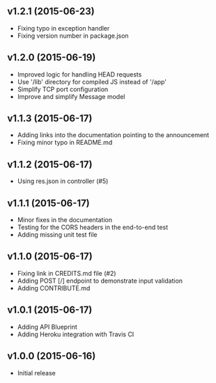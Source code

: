 ## v1.2.1 (2015-06-23)

  - Fixing typo in exception handler
  - Fixing version number in package.json

## v1.2.0 (2015-06-19)

  - Improved logic for handling HEAD requests
  - Use '/lib' directory for compiled JS instead of '/app'
  - Simplify TCP port configuration
  - Improve and simplify Message model

## v1.1.3 (2015-06-17)

  - Adding links into the documentation pointing to the announcement
  - Fixing minor typo in README.md

## v1.1.2 (2015-06-17)

  - Using res.json in controller (#5)

## v1.1.1 (2015-06-17)

  - Minor fixes in the documentation
  - Testing for the CORS headers in the end-to-end test
  - Adding missing unit test file

## v1.1.0 (2015-06-17)

  - Fixing link in CREDITS.md file (#2)
  - Adding POST [/] endpoint to demonstrate input validation
  - Adding CONTRIBUTE.md

## v1.0.1 (2015-06-17)

  - Adding API Blueprint
  - Adding Heroku integration with Travis CI

## v1.0.0 (2015-06-16)

  - Initial release

